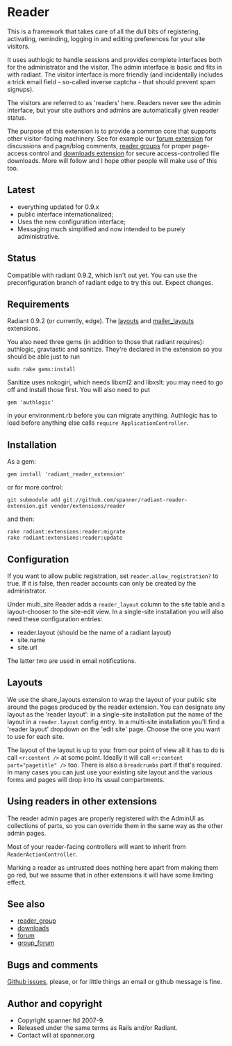 # Reader

This is a framework that takes care of all the dull bits of registering, activating, reminding, logging in and editing preferences for your site visitors. 

It uses authlogic to handle sessions and provides complete interfaces both for the administrator and the visitor. The admin interface is basic and fits in with radiant. The visitor interface is more friendly (and incidentally includes a trick email field - so-called inverse captcha - that should prevent spam signups).

The visitors are referred to as 'readers' here. Readers never see the admin interface, but your site authors and admins are automatically given reader status.

The purpose of this extension is to provide a common core that supports other visitor-facing machinery. See for example our [forum extension](http://github.com/spanner/radiant-forum-extension) for discussions and page/blog comments, [reader groups](http://github.com/spanner/radiant-reader_group-extension) for proper page-access control and [downloads extension](http://github.com/spanner/radiant-downloads-extension) for secure access-controlled file downloads. More will follow and I hope other people will make use of this too.

## Latest

* everything updated for 0.9.x
* public interface internationalized;
* Uses the new configuration interface;
* Messaging much simplified and now intended to be purely administrative.

## Status

Compatible with radiant 0.9.2, which isn't out yet. You can use the preconfiguration branch of radiant edge to try this out. Expect changes.

## Requirements

Radiant 0.9.2 (or currently, edge). The [layouts](http://github.com/squaretalent/radiant-layouts-extension) and [mailer_layouts](http://github.com/spanner/radiant-mailer_layouts-extension) extensions.

You also need three gems (in addition to those that radiant requires): authlogic, gravtastic and sanitize. They're declared in the extension so you should be able just to run

	sudo rake gems:install

Sanitize uses nokogiri, which needs libxml2 and libxslt: you may need to go off and install those first. You will also need to put

	gem 'authlogic'

in your environment.rb before you can migrate anything. Authlogic has to load before anything else calls `require ApplicationController`.

## Installation

As a gem:

	gem install 'radiant_reader_extension'
	
or for more control:

	git submodule add git://github.com/spanner/radiant-reader-extension.git vendor/extensions/reader

and then:

	rake radiant:extensions:reader:migrate
	rake radiant:extensions:reader:update

## Configuration

If you want to allow public registration, set `reader.allow_registration?` to true. If it is false, then reader accounts can only be created by the administrator.

Under multi_site Reader adds a `reader_layout` column to the site table and a layout-chooser to the site-edit view. In a single-site installation you will also need these configuration entries:

* reader.layout (should be the name of a radiant layout)
* site.name
* site.url

The latter two are used in email notifications.

## Layouts

We use the share_layouts extension to wrap the layout of your public site around the pages produced by the reader extension. You can designate any layout as the 'reader layout': in a single-site installation put the name of the layout in a `reader.layout` config entry. In a multi-site installation you'll find a 'reader layout' dropdown on the 'edit site' page. Choose the one you want to use for each site.

The layout of the layout is up to you: from our point of view all it has to do is call `<r:content />` at some point. Ideally it will call `<r:content part="pagetitle" />` too. There is also a `breadcrumbs` part if that's required. In many cases you can just use your existing site layout and the various forms and pages will drop into its usual compartments.

## Using readers in other extensions

The reader admin pages are properly registered with the AdminUI as collections of parts, so you can override them in the same way as the other admin pages.

Most of your reader-facing controllers will want to inherit from `ReaderActionController`.

Marking a reader as untrusted does nothing here apart from making them go red, but we assume that in other extensions it will have some limiting effect.

## See also

* [reader_group](http://github.com/spanner/radiant-reader_group-extension)
* [downloads](http://github.com/spanner/radiant-downloads-extension)
* [forum](http://github.com/spanner/radiant-forum-extension)
* [group_forum](http://github.com/spanner/radiant-group_forum-extension)

## Bugs and comments

[Github issues](http://github.com/spanner/radiant-reader-extension/issues), please, or for little things an email or github message is fine.

## Author and copyright

* Copyright spanner ltd 2007-9.
* Released under the same terms as Rails and/or Radiant.
* Contact will at spanner.org

